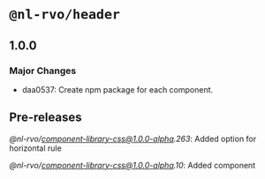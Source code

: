 # `@nl-rvo/header`

## 1.0.0

### Major Changes

- daa0537: Create npm package for each component.

## Pre-releases

_@nl-rvo/component-library-css@1.0.0-alpha.263_:
Added option for horizontal rule

_@nl-rvo/component-library-css@1.0.0-alpha.10_:
Added component
